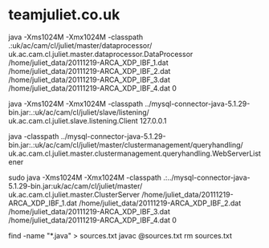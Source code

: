 teamjuliet.co.uk
=============

java -Xms1024M -Xmx1024M -classpath .:uk/ac/cam/cl/juliet/master/dataprocessor/ uk.ac.cam.cl.juliet.master.dataprocessor.DataProcessor /home/juliet_data/20111219-ARCA_XDP_IBF_1.dat /home/juliet_data/20111219-ARCA_XDP_IBF_2.dat /home/juliet_data/20111219-ARCA_XDP_IBF_3.dat /home/juliet_data/20111219-ARCA_XDP_IBF_4.dat 0

java -Xms1024M -Xmx1024M -classpath ../mysql-connector-java-5.1.29-bin.jar:.:uk/ac/cam/cl/juliet/slave/listening/ uk.ac.cam.cl.juliet.slave.listening.Client 127.0.0.1

java -classpath ../mysql-connector-java-5.1.29-bin.jar:.:uk/ac/cam/cl/juliet/master/clustermanagement/queryhandling/ uk.ac.cam.cl.juliet.master.clustermanagement.queryhandling.WebServerListener

sudo java -Xms1024M -Xmx1024M -classpath .:../mysql-connector-java-5.1.29-bin.jar:uk/ac/cam/cl/juliet/master/ uk.ac.cam.cl.juliet.master.ClusterServer /home/juliet_data/20111219-ARCA_XDP_IBF_1.dat /home/juliet_data/20111219-ARCA_XDP_IBF_2.dat /home/juliet_data/20111219-ARCA_XDP_IBF_3.dat /home/juliet_data/20111219-ARCA_XDP_IBF_4.dat 0

find -name "*.java" > sources.txt
javac @sources.txt
rm sources.txt
